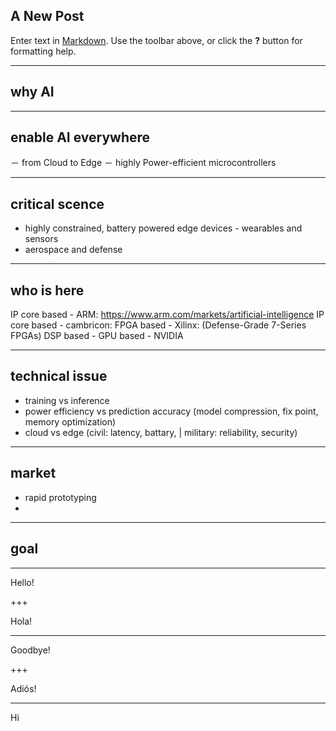 ## A New Post

Enter text in [Markdown](http://daringfireball.net/projects/markdown/). Use the toolbar above, or click the **?** button for formatting help.

---
## why AI

---

## enable AI everywhere
－ from Cloud to Edge
－ highly Power-efficient microcontrollers

---

## critical scence
- highly constrained, battery powered edge devices - wearables and sensors
- aerospace and defense

---

## who is here
IP core based - ARM: https://www.arm.com/markets/artificial-intelligence
IP core based - cambricon: 
FPGA based    - Xilinx: (Defense-Grade 7-Series FPGAs)
DSP based     - 
GPU based     - NVIDIA

---

## technical issue

- training vs inference
- power efficiency vs prediction accuracy (model compression, fix point, memory optimization)
- cloud vs edge (civil: latency, battary, | military: reliability, security)

---

## market

- rapid prototyping
-

---

## goal

---
Hello!

+++

Hola!

---

Goodbye!

+++

Adiós!

---

Hi
